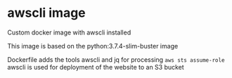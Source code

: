 # awscli image
Custom docker image with awscli installed

This image is based on the python:3.7.4-slim-buster image

Dockerfile adds the tools awscli and jq for processing `aws sts assume-role`
awscli is used for deployment of the website to an S3 bucket